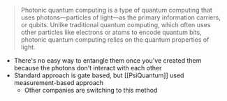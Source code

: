 > Photonic quantum computing is a type of quantum computing that uses photons—particles of light—as the primary information carriers, or qubits. Unlike traditional quantum computing, which often uses other particles like electrons or atoms to encode quantum bits, photonic quantum computing relies on the quantum properties of light.

- There's no easy way to entangle them once you've created them because the photons don't interact with each other
- Standard approach is gate based, but [[PsiQuantum]] used measurement-based approach
	- Other companies are switching to this method